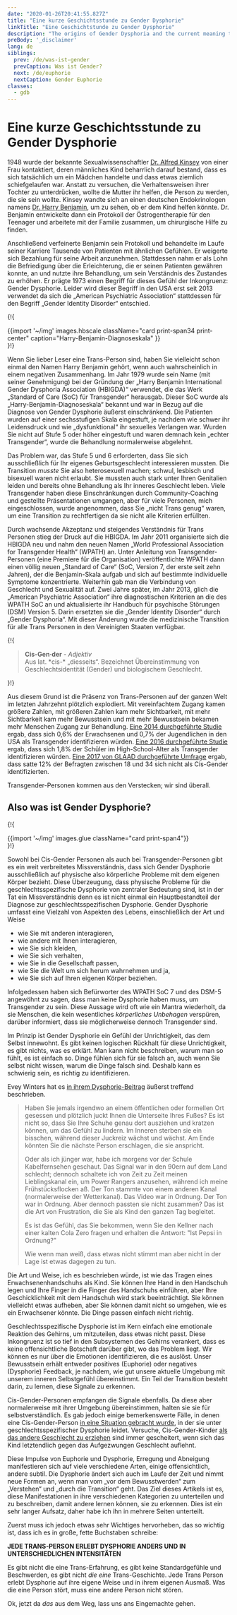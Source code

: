 ```yaml
---
date: "2020-01-26T20:41:55.827Z"
title: "Eine kurze Geschichtsstunde zu Gender Dysphorie"
linkTitle: "Eine Geschichtstunde zu Gender Dysphorie"
description: "The origins of Gender Dysphoria and the current meaning today."
preBody: '_disclaimer'
lang: de
siblings:
  prev: /de/was-ist-gender
  prevCaption: Was ist Gender?
  next: /de/euphorie
  nextCaption: Gender Euphorie
classes:
  - gdb
---
```


# Eine kurze Geschichtsstunde zu Gender Dysphorie

1948 wurde der bekannte Sexualwissenschaftler [Dr. Alfred Kinsey](https://de.wikipedia.org/wiki/Alfred_Charles_Kinsey) von einer Frau kontaktiert, deren männliches Kind beharrlich darauf bestand, dass es sich tatsächlich um ein Mädchen handelte und dass etwas ziemlich schiefgelaufen war. Anstatt zu versuchen, die Verhaltensweisen ihrer Tochter zu unterdrücken, wollte die Mutter ihr helfen, die Person zu werden, die sie sein wollte. Kinsey wandte sich an einen deutschen Endokrinologen namens [Dr. Harry Benjamin](https://en.wikipedia.org/wiki/Harry_Benjamin), um zu sehen, ob er dem Kind helfen könnte. Dr. Benjamin entwickelte dann ein Protokoll der Östrogentherapie für den Teenager und arbeitete mit der Familie zusammen, um chirurgische Hilfe zu finden.

Anschließend verfeinerte Benjamin sein Protokoll und behandelte im Laufe seiner Karriere Tausende von Patienten mit ähnlichen Gefühlen. Er weigerte sich Bezahlung für seine Arbeit anzunehmen. Stattdessen nahm er als Lohn die Befriedigung über die Erleichterung, die er seinen Patienten gewähren konnte, an und nutzte ihre Behandlung, um sein Verständnis des Zustandes zu erhöhen. Er prägte 1973 einen Begriff für dieses Gefühl der Inkongruenz: Gender Dysphorie. Leider wird dieser Begriff in den USA erst seit 2013 verwendet da sich die „American Psychiatric Association“ stattdessen für den Begriff „Gender Identity Disorder“ entschied.

{!{
<div class="gutter print-inline">
  {{import '~/img' images.hbscale
    className="card print-span34 print-center"
    caption="Harry-Benjamin-Diagnoseskala"
  }}
</div>
}!}

Wenn Sie lieber Leser eine Trans-Person sind, haben Sie vielleicht schon einmal den Namen Harry Benjamin gehört, wenn auch wahrscheinlich in einem negativen Zusammenhang. Im Jahr 1979 wurde sein Name (mit seiner Genehmigung) bei der Gründung der „Harry Benjamin International Gender Dysphoria Association (HBIGDA)“ verwendet, die das Werk „Standard of Care (SoC) für Transgender“ herausgab. Dieser SoC wurde als „Harry-Benjamin-Diagnoseskala“ bekannt und war in Bezug auf die Diagnose von Gender Dysphorie äußerst einschränkend. Die Patienten wurden auf einer sechsstufigen Skala eingestuft, je nachdem wie schwer ihr Leidensdruck und wie „dysfunktional“ ihr sexuelles Verlangen war. Wurden Sie nicht auf Stufe 5 oder höher eingestuft und waren demnach kein „echter Transgender“, wurde die Behandlung normalerweise abgelehnt.

Das Problem war, das Stufe 5 und 6 erforderten, dass Sie sich ausschließlich für Ihr eigenes Geburtsgeschlecht interessieren mussten. Die Transition *musste* Sie also heterosexuell machen; schwul, lesbisch und bisexuell waren nicht erlaubt. Sie mussten auch stark unter Ihren Genitalien leiden und bereits ohne Behandlung als Ihr inneres Geschlecht leben. Viele Transgender haben diese Einschränkungen durch Community-Coaching und gestellte Präsentationen umgangen, aber für viele Personen, mich eingeschlossen, wurde angenommen, dass Sie „nicht Trans genug“ waren, um eine Transition zu rechtfertigen da sie nicht alle Kriterien erfüllten.

Durch wachsende Akzeptanz und steigendes Verständnis für Trans Personen stieg der Druck auf die HBIGDA. Im Jahr 2011 organisierte sich die HBIGDA neu und nahm den neuen Namen „World Professional Association for Transgender Health“ (WPATH) an. Unter Anleitung von Transgender-Personen (eine Premiere für die Organisation) veröffentlichte WPATH dann einen völlig neuen „Standard of Care“ (SoC, Version 7, der erste seit zehn Jahren), der die Benjamin-Skala aufgab und sich auf bestimmte individuelle Symptome konzentrierte. Weiterhin gab man die Verbindung von Geschlecht und Sexualität auf. Zwei Jahre später, im Jahr 2013, glich die „American Psychiatric Association“ ihre diagnostischen Kriterien an die des WPATH SoC an und aktualisierte ihr Handbuch für psychische Störungen (DSM) Version 5. Darin ersetzten sie die „Gender Identity Disorder“ durch „Gender Dysphoria“. Mit dieser Änderung wurde die medizinische Transition für alle Trans Personen in den Vereinigten Staaten verfügbar.

{!{
<div class="gutter">
  <blockquote>
    <strong>Cis-Gen·der</strong> - <em>Adjektiv</em><br>
    Aus lat. *cis-* „diesseits“. Bezeichnet Übereinstimmung von Geschlechtsidentität (Gender) und biologischem Geschlecht.
  </blockquote>
</div>
}!}

Aus diesem Grund ist die Präsenz von Trans-Personen auf der ganzen Welt im letzten Jahrzehnt plötzlich explodiert. Mit vereinfachtem Zugang kamen größere Zahlen, mit größeren Zahlen kam mehr Sichtbarkeit, mit mehr Sichtbarkeit kam mehr Bewusstsein und mit mehr Bewusstsein bekamen mehr Menschen Zugang zur Behandlung. [Eine 2014 durchgeführte Studie](https://williamsinstitute.law.ucla.edu/wp-content/uploads/TransAgeReport.pdf) ergab, dass sich 0,6% der Erwachsenen und 0,7% der Jugendlichen in den USA als Transgender identifizieren würden. [Eine 2016 durchgeführte Studie](https://www.cdc.gov/mmwr/volumes/68/wr/mm6803a3.htm) ergab, dass sich 1,8% der Schüler im High-School-Alter als Transgender identifizieren würden. [Eine 2017 von GLAAD durchgeführte Umfrage](https://www.glaad.org/files/aa/2017_GLAAD_Accelerating_Acceptance.pdf) ergab, dass satte 12% der Befragten zwischen 18 und 34 sich nicht als Cis-Gender identifizierten.

Transgender-Personen kommen aus den Verstecken; wir sind überall.

## Also was ist Gender Dysphorie?

{!{
<div class="gutter print-span4">
  {{import '~/img' images.glue className="card print-span4"}}
</div>
}!}

Sowohl bei Cis-Gender Personen als auch bei Transgender-Personen gibt es ein weit verbreitetes Missverständnis, dass sich Gender Dysphorie ausschließlich auf physische also körperliche Probleme mit dem eigenen Körper bezieht. Diese Überzeugung, dass physische Probleme für die geschlechtsspezifische Dysphorie von zentraler Bedeutung sind, ist in der Tat ein Missverständnis denn es ist nicht einmal ein Hauptbestandteil der Diagnose zur geschlechtsspezifischen Dysphorie. Gender Dysphorie umfasst eine Vielzahl von Aspekten des Lebens, einschließlich der Art und Weise

- wie Sie mit anderen interagieren,
- wie andere mit Ihnen interagieren,
- wie Sie sich kleiden,
- wie Sie sich verhalten,
- wie Sie in die Gesellschaft passen,
- wie Sie die Welt um sich herum wahrnehmen und ja,
- wie Sie sich auf Ihren eigenen Körper beziehen.

Infolgedessen haben sich Befürworter des WPATH SoC 7 und des DSM-5 angewöhnt zu sagen, dass man keine Dysphorie haben muss, um Transgender zu sein. Diese Aussage wird oft wie ein Mantra wiederholt, da sie Menschen, die kein wesentliches *körperliches Unbehagen* verspüren, darüber informiert, dass sie möglicherweise dennoch Transgender sind.

Im Prinzip ist Gender Dysphorie ein Gefühl der Unrichtigkeit, das dem Selbst innewohnt. Es gibt keinen logischen Rückhalt für diese Unrichtigkeit, es gibt nichts, was es erklärt. Man kann nicht beschreiben, warum man so fühlt, es ist einfach so. Dinge fühlen sich für sie falsch an, auch wenn Sie selbst nicht wissen, warum die Dinge falsch sind. Deshalb kann es schwierig sein, es richtig zu identifizieren.

Evey Winters hat es [in ihrem Dysphorie-Beitrag](https://eveywinters.com/2019/10/14/on-dysphoria-before-enduring-and-after/) äußerst treffend beschrieben.

> Haben Sie jemals irgendwo an einem öffentlichen oder formellen Ort gesessen und plötzlich juckt Ihnen die Unterseite Ihres Fußes? Es ist nicht so, dass Sie Ihre Schuhe genau dort ausziehen und kratzen können, um das Gefühl zu lindern. Im Inneren sterben sie ein bisschen, während dieser Juckreiz wächst und wächst. Am Ende könnten Sie die nächste Person erschlagen, die sie anspricht.
>
> Oder als ich jünger war, habe ich morgens vor der Schule Kabelfernsehen geschaut. Das Signal war in den 90ern auf dem Land schlecht; dennoch schaltete ich von Zeit zu Zeit meinen Lieblingskanal ein, um Power Rangers anzusehen, während ich meine Frühstücksflocken aß. Der Ton stammte von einem anderen Kanal (normalerweise der Wetterkanal). Das Video war in Ordnung. Der Ton war in Ordnung. Aber dennoch passten sie nicht zusammen? Das ist die Art von Frustration, die Sie als Kind den ganzen Tag begleitet.
>
> Es ist das Gefühl, das Sie bekommen, wenn Sie den Kellner nach einer kalten Cola Zero fragen und erhalten die Antwort: "Ist Pepsi in Ordnung?"
>
> Wie wenn man weiß, dass etwas nicht stimmt man aber nicht in der Lage ist etwas dagegen zu tun.

Die Art und Weise, ich es beschrieben würde, ist wie das Tragen eines Erwachsenenhandschuhs als Kind. Sie können Ihre Hand in den Handschuh legen und Ihre Finger in die Finger des Handschuhs einführen, aber Ihre Geschicklichkeit mit dem Handschuh wird stark beeinträchtigt. Sie können vielleicht etwas aufheben, aber Sie können damit nicht so umgehen, wie es ein Erwachsener könnte. Die Dinge passen einfach nicht richtig.

Geschlechtsspezifische Dysphorie ist im Kern einfach eine emotionale Reaktion des Gehirns, um mitzuteilen, dass etwas nicht passt. Diese Inkongruenz ist so tief in den Subsystemen des Gehirns verankert, dass es keine offensichtliche Botschaft darüber gibt, wo das Problem liegt. Wir können es nur über die Emotionen identifizieren, die es auslöst. Unser Bewusstsein erhält entweder positives (Euphorie) oder negatives (Dysphorie) Feedback, je nachdem, wie gut unsere aktuelle Umgebung mit unserem inneren Selbstgefühl übereinstimmt. Ein Teil der Transition besteht darin, zu lernen, diese Signale zu erkennen.

Cis-Gender-Personen empfangen die Signale ebenfalls. Da diese aber normalerweise mit ihrer Umgebung übereinstimmen, halten sie sie für selbstverständlich. Es gab jedoch einige bemerkenswerte Fälle, in denen eine Cis-Gender-Person [in eine Situation gebracht wurde](https://www.teenvogue.com/story/maisie-williams-arya-stark-game-of-thrones-affected-her-body-image), in der sie unter geschlechtsspezifischer Dysphorie leidet. Versuche, Cis-Gender-Kinder [als das andere Geschlecht zu erziehen](https://www.nytimes.com/2004/05/12/us/david-reimer-38-subject-of-the-john-joan-case.html) sind immer gescheitert, wenn sich das Kind letztendlich gegen das Aufgezwungen Geschlecht auflehnt.

Diese Impulse von Euphorie und Dysphorie, Erregung und Abneigung manifestieren sich auf viele verschiedene Arten, einige offensichtlich, andere subtil. Die Dysphorie ändert sich auch im Laufe der Zeit und nimmt neue Formen an, wenn man vom „vor dem Bewusstwerden“ zum „Verstehen“ und „durch die Transition“ geht. Das Ziel dieses Artikels ist es, diese Manifestationen in ihre verschiedenen Kategorien zu unterteilen und zu beschreiben, damit andere lernen können, sie zu erkennen. Dies ist ein sehr langer Aufsatz, daher habe ich ihn in mehrere Seiten unterteilt.

Zuerst muss ich jedoch etwas sehr Wichtiges hervorheben, das so wichtig ist, dass ich es in große, fette Buchstaben schreibe: 

**JEDE TRANS-PERSON ERLEBT DYSPHORIE ANDERS UND IN UNTERSCHIEDLICHEN INTENSITÄTEN**

Es gibt nicht die eine Trans-Erfahrung, es gibt keine Standardgefühle und Beschwerden, es gibt nicht *die eine* Trans-Geschichte. Jede Trans Person erlebt Dysphorie auf ihre eigene Weise und in ihrem eigenen Ausmaß. Was die eine Person stört, muss eine andere Person nicht stören.

Ok, jetzt da *das* aus dem Weg, lass uns ans Eingemachte gehen.
